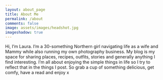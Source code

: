 ```yaml
---
layout: about_page
title: About Me
permalink: /about
comments: false
image: assets/images/headshot.jpg
imageshadow: true
---
```


Hi, I’m Laura. I’m a 30-something Northern girl navigating life as a wife and Mammy while also running my own photography business.  My blog is my space for sharing places, recipes, outfits, stories and generally anything I find interesting.  I’m all about enjoying the simple things in life so I try to reflect that in the things I post. So grab a cup of something delicious, get comfy, have a read and enjoy x


